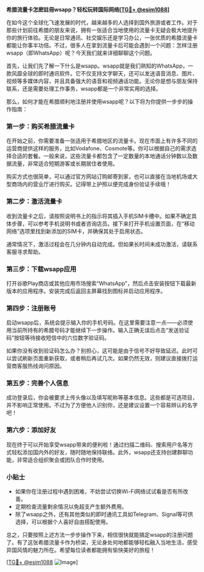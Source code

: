 **希腊流量卡怎麽註冊wsapp？轻松玩转国际网络[[TG💪+ @esim1088](https://t.me/s/esim1088)]**

在如今这个全球化飞速发展的时代，越来越多的人选择到国外旅游或者工作。对于那些计划前往希腊的朋友来说，拥有一张适合当地使用的流量卡无疑会极大地提升你的旅行体验。无论是日常通讯、社交娱乐还是学习办公，一张优质的希腊流量卡都能让你事半功倍。不过，很多人在拿到流量卡后可能会遇到一个问题：怎样注册wsapp（即WhatsApp）呢？今天我们就来详细聊聊这个问题。

首先，让我们先了解一下什么是wsapp。wsapp就是我们熟知的WhatsApp，一款风靡全球的即时通讯软件。它不仅支持文字聊天，还可以发送语音消息、图片、视频等多媒体内容，并且具备强大的语音和视频通话功能。无论你是想与朋友保持联系，还是需要处理工作事务，wsapp都是一个非常实用的选择。

那么，如何才能在希腊顺利地注册并使用wsapp呢？以下将为你提供一步步的操作指南：

### 第一步：购买希腊流量卡

在开始之前，你需要准备一张适用于希腊地区的流量卡。现在市面上有许多不同的运营商提供这样的服务，比如Vodafone、Cosmote等。你可以根据自己的需求选择合适的套餐。一般来说，这些流量卡都包含了一定数量的本地通话分钟数以及数据流量，非常适合短期游客或长期居住者使用。

购买方式也很简单，可以通过官方网站订购邮寄到家，也可以直接在当地机场或大型商场内的营业厅进行购买。记得带上护照以便完成身份验证手续哦！

### 第二步：激活流量卡

收到流量卡之后，请按照说明书上的指示将其插入手机SIM卡槽中。如果不确定具体步骤，可以参考手机说明书或者咨询店员。接下来打开手机设置页面，在“移动网络”选项里找到新添加的SIM卡，并确保其处于启用状态。

通常情况下，激活过程会在几分钟内自动完成。但如果长时间未成功激活，请联系客服寻求帮助。

### 第三步：下载wsapp应用

打开谷歌Play商店或其他应用市场搜索“WhatsApp”，然后点击安装按钮下载最新版本的应用程序。安装完成后返回主屏幕找到图标并启动应用程序。

### 第四步：注册账号

启动wsapp后，系统会提示输入你的手机号码。在这里需要注意一点——必须使用当前所持有的希腊号码才能继续下一步操作。输入正确无误后点击“发送验证码”按钮等待接收短信中的六位数字验证码。

如果你没有收到验证码怎么办？别担心，这可能是由于信号不好导致延迟。此时可以尝试刷新页面重新获取，或者稍后再试几次。如果仍然无效，则建议直接拨打运营商客服热线询问原因。

### 第五步：完善个人信息

成功登录后，你会被要求上传头像以及填写昵称等基本信息。这些都是可选项目，并不影响正常使用。不过为了方便他人识别你，还是建议设置一个容易辨认的名字吧！

### 第六步：添加好友

现在终于可以开始享受wsapp带来的便利啦！通过扫描二维码、搜索用户名等方式轻松添加国内外的好友，随时随地保持联络。此外，wsapp还支持创建群聊功能，非常适合组织聚会或团队合作时使用。

### 小贴士

- 如果你在注册过程中遇到困难，不妨尝试切换Wi-Fi网络试试看是否有所改善。
- 定期检查流量剩余情况以免超支产生额外费用。
- 除了wsapp之外，还有其他类似的即时通讯工具如Telegram、Signal等可供选择，可以根据个人喜好自由搭配使用。

总之，只要按照上述方法一步步操作下来，相信很快就能搞定wsapp的注册问题了。有了这张希腊流量卡作为桥梁，无论身处何地都能够轻松融入当地生活，感受异国风情的魅力所在。希望每位读者都能拥有愉快美好的旅程！

[[TG💪+ @esim1088](https://t.me/s/esim1088) ![Image](https://i.postimg.cc/4NQfJmqS/Snipaste-2025-05-13-00-14-12.png)]
